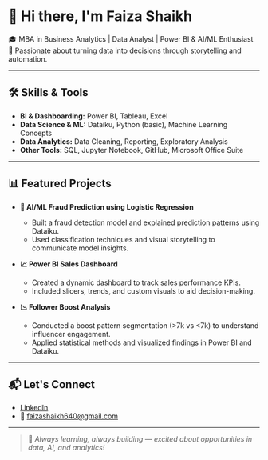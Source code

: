 # 👋 Hi there, I'm Faiza Shaikh

🎓 MBA in Business Analytics | Data Analyst | Power BI & AI/ML Enthusiast  
💼 Passionate about turning data into decisions through storytelling and automation.

---

## 🛠️ Skills & Tools

- **BI & Dashboarding:** Power BI, Tableau, Excel  
- **Data Science & ML:** Dataiku, Python (basic), Machine Learning Concepts  
- **Data Analytics:** Data Cleaning, Reporting, Exploratory Analysis  
- **Other Tools:** SQL, Jupyter Notebook, GitHub, Microsoft Office Suite

---

## 📊 Featured Projects

- **🚀 AI/ML Fraud Prediction using Logistic Regression**
  - Built a fraud detection model and explained prediction patterns using Dataiku.
  - Used classification techniques and visual storytelling to communicate model insights.

- **📈 Power BI Sales Dashboard**
  - Created a dynamic dashboard to track sales performance KPIs.
  - Included slicers, trends, and custom visuals to aid decision-making.

- **📉 Follower Boost Analysis**
  - Conducted a boost pattern segmentation (>7k vs <7k) to understand influencer engagement.
  - Applied statistical methods and visualized findings in Power BI and Dataiku.

---

## 📬 Let's Connect

- [LinkedIn](https://www.linkedin.com/in/faiza-s-743823297/)  
- 📧 faizashaikh640@gmail.com

---

> 🚧 *Always learning, always building — excited about opportunities in data, AI, and analytics!*
